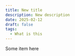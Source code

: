 ```yaml
---
title: New title
description: New description
date: 2025-02-12
draft: false
tags:
  - What is this
---
```

Some item here